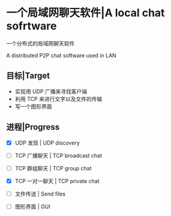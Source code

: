# 一个局域网聊天软件|A local chat sofrtware
一个分布式的局域网聊天软件

A distributed P2P chat software used in LAN

## 目标|Target

* 实现用 UDP 广播来寻找客户端
* 利用 TCP 来进行文字以及文件的传输
* 写一个图形界面

## 进程|Progress

- [x] UDP 发现 | UDP discovery
- [ ] TCP 广播聊天 | TCP broadcast chat
- [ ] TCP 群组聊天 | TCP group chat
- [x] TCP 一对一聊天 | TCP private chat
- [ ] 文件传送 | Send files
- [ ] 图形界面 | GUI





